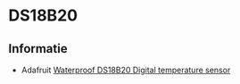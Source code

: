# DS18B20

## Informatie

  * Adafruit [Waterproof DS18B20 Digital temperature sensor](https://www.adafruit.com/product/381)
